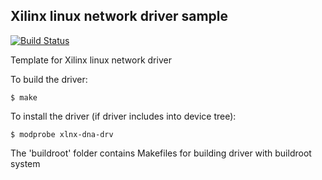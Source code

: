 Xilinx linux network driver sample
----------------------------------

[![Build Status][travis-badge]][travis-link]

[travis-badge]:    https://travis-ci.org/pashinov/xilinx-network-driver.svg?branch=master
[travis-link]:     https://travis-ci.org/pashinov/xilinx-network-driver

Template for Xilinx linux network driver

To build the driver:
```
$ make
```

To install the driver (if driver includes into device tree):
```
$ modprobe xlnx-dna-drv
```

The 'buildroot' folder contains Makefiles for building driver with buildroot system
